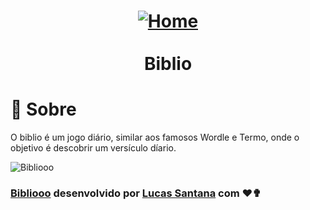 <h1 align="center">
  <a href="https://bibliooo.com.br/" target="_blank">
    <img alt="Home" src="https://i.imgur.com/eX0Hhtx.png"/>
  </a>
  <br/>
  <br/>
  Biblio
</h1>

# :page_with_curl: Sobre

O biblio é um jogo diário, similar aos famosos Wordle e Termo, onde o objetivo é descobrir um versículo díario.

<img align="center" alt="Bibliooo" src="https://i.imgur.com/bxb7gI8.png"/>

### [Bibliooo](https://bibliooo.com.br) desenvolvido por [Lucas Santana](https://github.com/lucasSCsantos) com ❤✟
